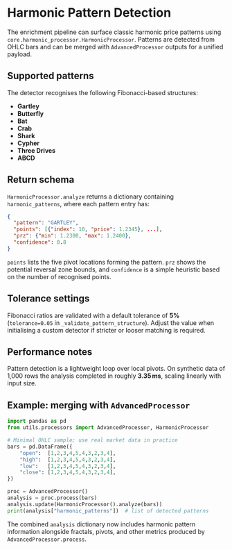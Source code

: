 # Harmonic Pattern Detection

The enrichment pipeline can surface classic harmonic price patterns using
`core.harmonic_processor.HarmonicProcessor`.  Patterns are detected from
OHLC bars and can be merged with `AdvancedProcessor` outputs for a
unified payload.

## Supported patterns

The detector recognises the following Fibonacci-based structures:

- **Gartley**
- **Butterfly**
- **Bat**
- **Crab**
- **Shark**
- **Cypher**
- **Three Drives**
- **ABCD**

## Return schema

`HarmonicProcessor.analyze` returns a dictionary containing
`harmonic_patterns`, where each pattern entry has:

```json
{
  "pattern": "GARTLEY",
  "points": [{"index": 10, "price": 1.2345}, ...],
  "prz": {"min": 1.2300, "max": 1.2400},
  "confidence": 0.8
}
```

`points` lists the five pivot locations forming the pattern. `prz`
shows the potential reversal zone bounds, and `confidence` is a simple
heuristic based on the number of recognised points.

## Tolerance settings

Fibonacci ratios are validated with a default tolerance of **5%**
(`tolerance=0.05` in `_validate_pattern_structure`).  Adjust the value
when initialising a custom detector if stricter or looser matching is
required.

## Performance notes

Pattern detection is a lightweight loop over local pivots. On synthetic
data of 1,000 rows the analysis completed in roughly **3.35 ms**,
scaling linearly with input size.

## Example: merging with `AdvancedProcessor`

```python
import pandas as pd
from utils.processors import AdvancedProcessor, HarmonicProcessor

# Minimal OHLC sample; use real market data in practice
bars = pd.DataFrame({
    "open":  [1,2,3,4,5,4,3,2,3,4],
    "high":  [1,2,3,4,5,4,3,2,3,4],
    "low":   [1,2,3,4,5,4,3,2,3,4],
    "close": [1,2,3,4,5,4,3,2,3,4],
})

proc = AdvancedProcessor()
analysis = proc.process(bars)
analysis.update(HarmonicProcessor().analyze(bars))
print(analysis["harmonic_patterns"])  # list of detected patterns
```

The combined `analysis` dictionary now includes harmonic pattern
information alongside fractals, pivots, and other metrics produced by
`AdvancedProcessor.process`.
